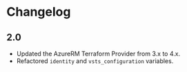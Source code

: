 # Changelog

## 2.0
* Updated the AzureRM Terraform Provider from 3.x to 4.x.
* Refactored `identity` and `vsts_configuration` variables.
